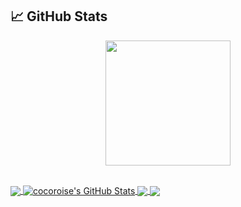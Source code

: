 ## &#x1f4c8; GitHub Stats

<p align="center">
  <img src="http://image.cocoroise.cn/clogo.png" width="200"/>
  <br><br>
</p>




<a href="https://github.com/cocoroise">
  <img align="center" src="https://github-readme-stats.vercel.app/api/top-langs/?username=cocoroise&theme=radical&hide=java,html" />
</a>
<a href="https://github.com/cocoroise">
  <img align="center" src="https://github-readme-stats.vercel.app/api?username=cocoroise&&show_icons=true&theme=radical&line_height=27&v=5" alt="cocoroise's GitHub Stats" /> 
</a>

<a href="https://github.com/cocoroise">
  <img align="center" src="https://github-readme-stats.vercel.app/api/pin/?username=cocoroise&repo=image-editor&title_color=ffffff&text_color=c9cacc&icon_color=2bbc8a&bg_color=1d1f21&line_height=27" />
</a>


<a href="http://cocoroise.cn">
  <img align="center" src="https://github-readme-stats.vercel.app/api/pin/?username=cocoroise&repo=front-end-book&title_color=ffffff&text_color=c9cacc&icon_color=2bbc8a&bg_color=1d1f21&line_height=27" />
</a>    
